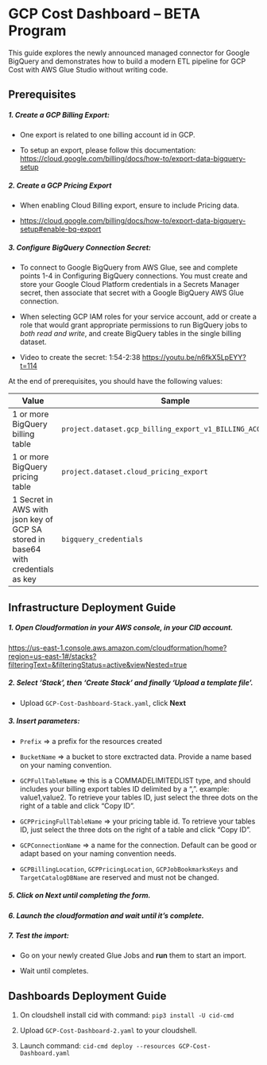 # GCP Cost Dashboard – BETA Program

This guide explores the newly announced managed connector for Google BigQuery and demonstrates how to build a modern ETL pipeline for GCP Cost with AWS Glue Studio without writing code.


## 	Prerequisites


##### 1. Create a GCP Billing Export:

- One export is related to one billing account id in GCP.

- To setup an export, please follow this documentation: https://cloud.google.com/billing/docs/how-to/export-data-bigquery-setup

##### 2. Create a GCP Pricing Export

- When enabling Cloud Billing export, ensure to include Pricing data.

- https://cloud.google.com/billing/docs/how-to/export-data-bigquery-setup#enable-bq-export

##### 3. Configure BigQuery Connection Secret:

- To connect to Google BigQuery from AWS Glue, see and complete points 1-4 in Configuring BigQuery connections. You must create and store your Google Cloud Platform credentials in a Secrets Manager secret, then associate that secret with a Google BigQuery AWS Glue connection.

- When selecting GCP IAM roles for your service account, add or create a role that would grant appropriate permissions to run BigQuery jobs to *both read and write*, and create BigQuery tables in the single billing dataset.

- Video to create the secret: 1:54-2:38 https://youtu.be/n6fkX5LpEYY?t=114

  

At the end of prerequisites, you should have the following values:

|         Value       | Sample                        |
|----------------|-------------------------------|
|1 or more BigQuery billing table|`project.dataset.gcp_billing_export_v1_BILLING_ACCOUNT_ID`|
|1 or more BigQuery pricing table|`project.dataset.cloud_pricing_export`|
|1 Secret in AWS with json key of GCP SA stored in base64 with credentials as key|`bigquery_credentials`|



  

## Infrastructure Deployment Guide

##### 1. Open Cloudformation in your AWS console, in your CID account.

https://us-east-1.console.aws.amazon.com/cloudformation/home?region=us-east-1#/stacks?filteringText=&filteringStatus=active&viewNested=true

##### 2. Select ‘Stack’, then ‘Create Stack’ and finally ‘Upload a template file’.
- Upload `GCP-Cost-Dashboard-Stack.yaml`, click **Next**

##### 3. Insert parameters:

- `Prefix` => a prefix for the resources created

- `BucketName` => a bucket to store exctracted data. Provide a name based on your naming convention.

- `GCPFullTableName` => this is a COMMADELIMITEDLIST type, and should includes your billing export tables ID delimited by a “,”. example: value1,value2. To retrieve your tables ID, just select the three dots on the right of a table and click “Copy ID”.

- `GCPPricingFullTableName` => your pricing table id. To retrieve your tables ID, just select the three dots on the right of a table and click “Copy ID”.

- `GCPConnectionName` => a name for the connection. Default can be good or adapt based on your naming convention needs.

- `GCPBillingLocation`, `GCPPricingLocation`, `GCPJobBookmarksKeys` and `TargetCatalogDBName` are reserved and must not be changed.

##### 5. Click on Next until completing the form.

##### 6. Launch the cloudformation and wait until it’s complete.

##### 7. Test the import:

- Go on your newly created Glue Jobs and **run** them to start an import.

- Wait until completes.

## Dashboards Deployment Guide

1. On cloudshell install cid with command: `pip3 install -U cid-cmd`

2. Upload `GCP-Cost-Dashboard-2.yaml` to your cloudshell.

3. Launch command: `cid-cmd deploy --resources GCP-Cost-Dashboard.yaml`